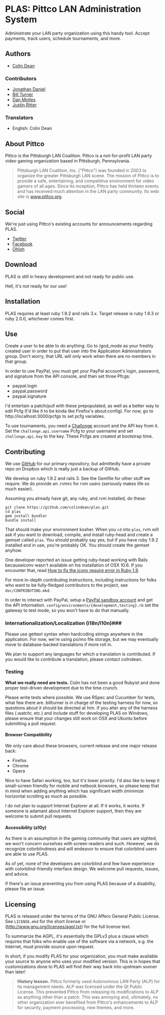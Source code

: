 PLAS: Pittco LAN Administration System
======================================

Administrate your LAN party organization using this handy tool. Accept
payments, track users, schedule tournaments, and more.

Authors
-------
* [Colin Dean](https://github.com/colindean)

### Contributors ###
* [Jonathan Daniel](https://github.com/binarycleric)
* [Bill Turner](https://github.com/billturner)
* [Dan Motles](https://github.com/jungleralph)
* [Justin Ritter](https://github.com/erad1cate)

### Translators ###
* English: Colin Dean

About Pittco
------------
Pittco is the Pittsburgh LAN Coalition. Pittco is a not-for-profit
LAN party video gaming organization based in Pittsburgh, Pennsylvania.

 > Pittsburgh LAN Coalition, Inc. ("Pittco") was founded in 2003 to 
 > organize the greater Pittsburgh LAN scene. The mission of Pittco 
 > is to provide a safe, entertaining, and competitive environment 
 > for video gamers of all ages. Since its inception, Pittco has 
 > held thirteen events and has received much attention in the LAN 
 > party community. Its web site is www.pittco.org.

Social
------
We're just using Pittco's existing accounts for announcements regarding PLAS.

 * [Twitter](http://www.twitter.com/pittcolan)
 * [Facebook](http://www.facebook.com/pittco)
 * [Ohloh](https://www.ohloh.net/p/plas)

Download
--------
PLAS is still in heavy development and not ready for public use.

Hell, it's not ready for our use!

Installation
------------
PLAS requires at least ruby 1.9.2 and rails 3.x. Target release is 
ruby 1.9.3 or ruby 2.0.0, whichever comes first.

Use
---
Create a user to be able to do anything. Go to /god\_mode as your freshly
created user in order to put that user into the Application Administrators
group. Don't worry, that URL will only work when there are no members in that
group.

In order to use PayPal, you must get your PayPal account's login, password, and
signature from the API console, and then set three Pfcgs: 

 * paypal.login
 * paypal.password
 * paypal.signature
 
I'd entertain a patch/pull with these prepopulated, as well as a better 
way to edit Pcfg (I'd like it to be kinda like Firefox's about:config). For 
now, go to http://localhost:3000/pcfgs to set pcfg variables.

To use tournaments, you need a [Challonge](http://www.challonge.com) account
and the API key from it. Set the `challonge.api.username` Pcfg to your username
and set `challonge.api.key` to the key. These Pcfgs are created at bootstrap
time.

Contributing
------------
We use [GitHub](https://github.com/colindean/plas) for our primary repository, 
but admittedly have a private repo on Dropbox which is really just a backup of 
GitHub.

We develop on ruby 1.9.2 and rails 3. See the Gemfile for 
other stuff we require. We do provide an .rvmrc for rvm users (seriously 
makes life so much easier). 

Assuming you already have git, any ruby, and rvm installed, do these:

    git clone https://github.com/colindean/plas.git
    cd plas
    gem install bundler
    bundle install

That should make your environment kosher. When you `cd` into `plas`, rvm will ask if you want to download, compile, and install ruby-head and create a gemset called `plas`. You should probably say yes, but if you have ruby 1.9.2 installed and in use, you're probably OK. You should create the gemset anyhow.

One developer reported an issue getting ruby-head working with Rails because*iconv* wasn't available on his installation of OSX 10.6. If you encounter that, read [How to fix the iconv require error in Ruby 1.9](http://exceptionz.wordpress.com/2010/02/03/how-to-fix-the-iconv-require-error-in-ruby-1-9/).

For more in-depth contributing instructions, including instructions for folks who want to be fully-fledged contributors to the project, see `doc/CONTRIBUTING.mkd`.

In order to interact with PayPal, setup a [PayPal sandbox account](http://developer.paypal.com) and get the API information. `config/environments/{development,testing}.rb` set the gateway to test mode, so you won't have to do that manually.

### Internationalization/Localization (i18n/l10n)###
Please use gettext syntax when hardcoding strings anywhere in the application. For now, we're using po/mo file storage, but we may eventually move to database-backed translations if more roll in.

We plan to support any languages for which a translation is contributed. If you would like to contribute a translation, please contact colindean. 

### Testing ###
**What we really need are tests.** Colin has not been a good Rubyist and
done proper test-driven development due to the time crunch. 

Please write tests where possible. We use RSpec and Cucumber for tests, what few there are. billturner is in charge of the testing harness for now, so questions about it should be directed at him. If you alter any of the harness files (.watchr, etc.) and include stuff for developing PLAS on Windows, please ensure that your changes still work on OSX and Ubuntu before submitting a pull request.

#### Browser Compatibility ####
We only care about these browsers, current release and one major release back:

 * Firefox
 * Chrome
 * Opera
  
Nice to have Safari working, too, but it's lower priority. I'd also like to keep it small-screen friendly for mobile and netbook browsers, so please keep that in mind when adding anything which has significant width (minimize horizontal scrolling as much as possible.

I do not plan to support Internet Explorer at all. If it works, it works. If someone is adamant about Internet Explorer support, then they are welcome to submit pull requests.

#### Accessibility (a10y) ####
As there is an assumption in the gaming community that users are sighted, we won't concern ourselves with screen readers and such. However, we do recognize colorblindness and will endeavor to ensure that colorblind users are able to use PLAS. 

As of yet, none of the developers are colorblind and few have experience with colorblind-friendly interface design. We welcome pull requests, issues, and advice.

If there's an issue preventing you from using PLAS because of a disability, please file an issue.

Licensing
---------
PLAS is released under the terms of the GNU Affero General Public License. See `LICENSE.mkd` for the short license or (http://www.gnu.org/licenses/agpl.txt) for the full license text.

To summarize the AGPL, it's essentially the GPLv3 plus a clause which requires that folks who enable use of the software via a network, e.g. the Internet, must provide source upon request.

In short, if you modify PLAS for your organization, you must make available your source to anyone who uses your modified version. This is in hopes that customizations done to PLAS will find their way back into upstream sooner than later!

 > **History lesson.** Pittco formerly used Autonomous LAN Party (ALP) for 
 > its management needs. ALP was licensed under the Qt Public License. This
 > prevented Pittco from releasing its modifications to ALP as anything
 > other than a patch. This was annoying and, ultimately, no other 
 > organization ever benefited from Pittco's enhancements to ALP for
 > security, payment processing, new themes, and more.

